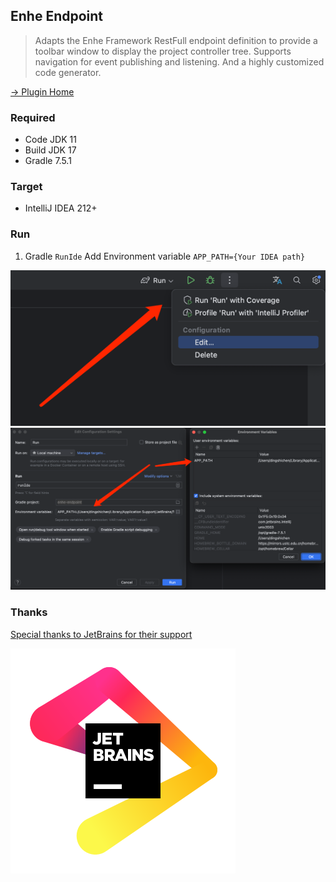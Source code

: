 ## Enhe Endpoint

> Adapts the Enhe Framework RestFull endpoint definition to provide a toolbar window to display the project controller tree. Supports navigation for event publishing and listening. And a highly customized code generator.

[-> Plugin Home](https://plugins.jetbrains.com/plugin/20660-enhe-endpoint)

### Required
- Code JDK 11
- Build JDK 17
- Gradle 7.5.1

### Target
- IntelliJ IDEA 212+

### Run
1. Gradle `RunIde` Add Environment variable `APP_PATH={Your IDEA path}`

![img_1.png](imgs/img_1.png)
![img.png](imgs/img.png)


### Thanks
[Special thanks to JetBrains for their support](https://jb.gg/OpenSourceSupport)

![jb](imgs/jb_beam.svg)